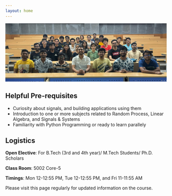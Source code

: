```yaml
---
layout: home
---
```

![Alt text](./_images/computing_with_signals_2024_croped.jpg "a title")


## Helpful Pre-requisites
- Curiosity about signals, and building applications using them
- Introduction to one or more subjects related to Random Process, Linear Algebra, and Signals & Systems
- Familiarity with Python Programming or ready to learn parallely

## Logistics

**Open Elective**: For B.Tech (3rd and 4th year)/ M.Tech Students/ Ph.D. Scholars

**Class Room**: 5002 Core-5

**Timings**: Mon 12-12:55 PM, Tue 12-12:55 PM, and Fri 11-11:55 AM<br>

Please visit this page regularly for updated information on the course.<br>
